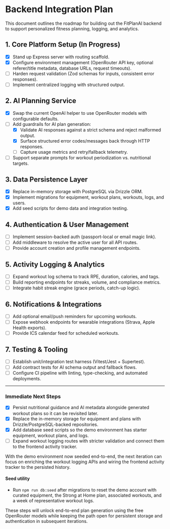 # Backend Integration Plan

This document outlines the roadmap for building out the FitPlanAI backend to support personalized fitness planning, logging, and analytics.

## 1. Core Platform Setup (In Progress)
- [x] Stand up Express server with routing scaffold.
- [x] Configure environment management (OpenRouter API key, optional referer/title metadata, database URLs, request timeouts).
- [ ] Harden request validation (Zod schemas for inputs, consistent error responses).
- [ ] Implement centralized logging with structured output.

## 2. AI Planning Service
- [x] Swap the current OpenAI helper to use OpenRouter models with configurable defaults.
- [ ] Add guardrails for AI plan generation:
  - [x] Validate AI responses against a strict schema and reject malformed output.
  - [x] Surface structured error codes/messages back through HTTP responses.
  - [ ] Capture usage metrics and retry/fallback telemetry.
- [ ] Support separate prompts for workout periodization vs. nutritional targets.

## 3. Data Persistence Layer
- [x] Replace in-memory storage with PostgreSQL via Drizzle ORM.
- [x] Implement migrations for equipment, workout plans, workouts, logs, and users.
- [x] Add seed scripts for demo data and integration testing.

## 4. Authentication & User Management
- [ ] Implement session-backed auth (passport-local or email magic link).
- [ ] Add middleware to resolve the active user for all API routes.
- [ ] Provide account creation and profile management endpoints.

## 5. Activity Logging & Analytics
- [ ] Expand workout log schema to track RPE, duration, calories, and tags.
- [ ] Build reporting endpoints for streaks, volume, and compliance metrics.
- [ ] Integrate habit streak engine (grace periods, catch-up logic).

## 6. Notifications & Integrations
- [ ] Add optional email/push reminders for upcoming workouts.
- [ ] Expose webhook endpoints for wearable integrations (Strava, Apple Health exports).
- [ ] Provide ICS calendar feed for scheduled workouts.

## 7. Testing & Tooling
- [ ] Establish unit/integration test harness (Vitest/Jest + Supertest).
- [ ] Add contract tests for AI schema output and fallback flows.
- [ ] Configure CI pipeline with linting, type-checking, and automated deployments.

---

### Immediate Next Steps
- [x] Persist nutritional guidance and AI metadata alongside generated workout plans so it can be revisited later.
- [x] Replace the in-memory storage for equipment and plans with Drizzle/PostgreSQL-backed repositories.
- [x] Add database seed scripts so the demo environment has starter equipment, workout plans, and logs.
- [ ] Expand workout logging routes with stricter validation and connect them to the frontend activity tracker.

With the demo environment now seeded end-to-end, the next iteration can focus on enriching the workout logging APIs and wiring the frontend activity tracker to the persisted history.

#### Seed utility
- Run `npm run db:seed` after migrations to reset the demo account with curated equipment, the Strong at Home plan, associated workouts, and a week of representative workout logs.

These steps will unlock end-to-end plan generation using the free OpenRouter models while keeping the path open for persistent storage and authentication in subsequent iterations.
